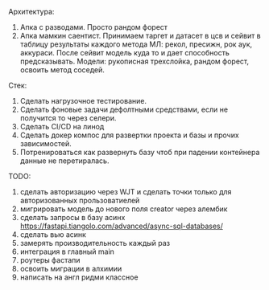 
Архитектура: 

1. Апка с разводами. Просто рандом форест 
2. Апка мамкин саентист. Принимаем таргет и датасет в цсв и сейвит в таблицу результаты каждого метода МЛ: рекол, пресижн, рок аук, аккураси. После сейвит модель куда то и дает способность предсказывать. Модели: рукописная трехслойка, рандом форест, освоить метод соседей. 

Стек: 
1. Сделать нагрузочное тестирование.
2. Сделать фоновые задачи дефолтными средствами, если не получится то через селери. 
3. Сделать CI/CD на линод  
4. Сделать докер компос для развертки проекта и базы и прочих зависимостей.
5. Потренироваться как развернуть базу чтоб при падении контейнера данные не перетиралась.

TODO:
1. сделать авторизацию через WJT и сделать точки только для авторизованных прользоватиелей
2. мигрировать модель до нового поля creator через алембик
3. сделать запросы в базу асинх https://fastapi.tiangolo.com/advanced/async-sql-databases/
4. сделать вью асинк 
5. замерять производительность каждый раз 
6. интеграция в главный main 
7. роутеры фастапи
8. освоить миграции в алхимии 
9. написать на англ ридми классное 